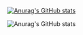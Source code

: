 <!---
ibarra2521/ibarra2521 is a ✨ special ✨ repository because its `README.md` (this file) appears on your GitHub profile.
You can click the Preview link to take a look at your changes.
--->

[![Anurag's GitHub stats](https://github-readme-stats.vercel.app/api?username=ibarra2521&show_icons=true&theme=radical)](https://github.com/anuraghazra/github-readme-stats)

<!---
![Anurag's GitHub stats](https://github-readme-stats.vercel.app/api?username=anuraghazra&show_icons=true)
--->
![Anurag's GitHub stats](https://github-readme-stats.vercel.app/api?username=anuraghazra&show_icons=true&theme=radical)
